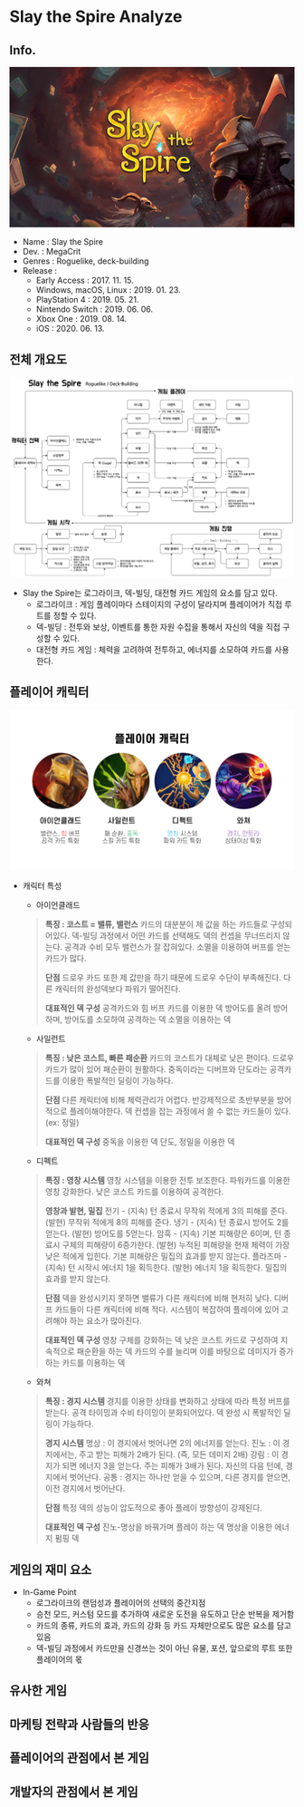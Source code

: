 # Slay the Spire Analyze

## Info.
![title](https://github.com/muffler01/game-analyze/blob/main/slay%20the%20spire/img/title.jpg)
- Name : Slay the Spire
- Dev. : MegaCrit
- Genres : Roguelike, deck-building
- Release : 
  - Early Access : 2017. 11. 15.
  - Windows, macOS, Linux : 2019. 01. 23.
  - PlayStation 4 : 2019. 05. 21.
  - Nintendo Switch : 2019. 06. 06.
  - Xbox One : 2019. 08. 14.
  - iOS : 2020. 06. 13.
  
## 전체 개요도
![Slay the Spire Info](https://raw.githubusercontent.com/muffler01/game-analyze/main/slay%20the%20spire/img/Slay%20the%20Spire%20Info.png)
- Slay the Spire는 로그라이크, 덱-빌딩, 대전형 카드 게임의 요소를 담고 있다.
  - 로그라이크 : 게임 플레이마다 스테이지의 구성이 달라지며 플레이어가 직접 루트를 정할 수 있다.
  - 덱-빌딩 : 전투와 보상, 이벤트를 통한 자원 수집을 통해서 자신의 덱을 직접 구성할 수 있다.
  - 대전형 카드 게임 : 체력을 고려하여 전투하고, 에너지를 소모하여 카드를 사용한다.

## 플레이어 캐릭터
![플레이어 캐릭터](https://github.com/muffler01/game-analyze/blob/main/slay%20the%20spire/img/info%20ppt/player%20character.PNG)
- 캐릭터 특성
  - 아이언클래드
  > **특징 : 코스트 = 밸류, 밸런스**
  > 카드의 대분분이 제 값을 하는 카드들로 구성되어있다.
  > 덱-빌딩 과정에서 어떤 카드를 선택해도 덱의 컨셉을 무너뜨리지 않는다.
  > 공격과 수비 모두 밸런스가 잘 잡혀있다.
  > 소멸을 이용하여 버프를 얻는 카드가 많다.
  > 
  > **단점**
  > 드로우 카드 또한 제 값만을 하기 때문에 드로우 수단이 부족해진다.
  > 다른 캐릭터의 완성덱보다 파워가 떨어진다.
  >
  > **대표적인 덱 구성**
  > 공격카드와 힘 버프 카드를 이용한 덱
  > 방어도를 올려 방어하며, 방어도를 소모하여 공격하는 덱
  > 소멸을 이용하는 덱
  
  - 사일런트
  > **특징 : 낮은 코스트, 빠른 패순환**
  > 카드의 코스트가 대체로 낮은 편이다.
  > 드로우 카드가 많이 있어 패순환이 원활하다.
  > 중독이라는 디버프와 단도라는 공격카드를 이용한 폭발적인 딜링이 가능하다.
  >
  > **단점**
  > 다른 캐릭터에 비해 체력관리가 어렵다.
  > 반강제적으로 초반부분을 방어적으로 플레이해야한다.
  > 덱 컨셉을 잡는 과정에서 쓸 수 없는 카드들이 있다. (ex: 정밀)
  > 
  > **대표적인 덱 구성**
  > 중독을 이용한 덱
  > 단도, 정밀을 이용한 덱
  
  - 디펙트
  > **특징 : 영창 시스템**
  > 영창 시스템을 이용한 전투 보조한다.
  > 파워카드를 이용한 영창 강화한다.
  > 낮은 코스트 카드를 이용하여 공격한다.
  > 
  > **영창과 발현, 밀집**
  > 전기 - (지속) 턴 종료시 무작위 적에게 3의 피해를 준다. (발현) 무작위 적에게 8의 피해를 준다.
  > 냉기 - (지속) 턴 종료시 방어도 2를 얻는다. (발현) 방어도를 5얻는다.
  > 암흑 - (지속) 기본 피해량은 6이며, 턴 종료시 구체의 피해량이 6증가한다. (발현) 누적된 피해량을 현재 체력이 가장 낮은 적에게 입힌다. 기본 피해량은 밀집의 효과를 받지 않는다.
  > 플라즈마 - (지속) 턴 시작시 에너지 1을 획득한다. (발현) 에너지 1을 획득한다. 밀집의 효과를 받지 않는다.
  >
  > **단점**
  > 덱을 완성시키지 못하면 밸류가 다른 캐릭터에 비해 현저히 낮다.
  > 디버프 카드들이 다른 캐릭터에 비해 적다.
  > 시스템이 복잡하여 플레이에 있어 고려해야 하는 요소가 많아진다.
  >
  > **대표적인 덱 구성**
  > 영창 구체를 강화하는 덱
  > 낮은 코스트 카드로 구성하여 지속적으로 패순환을 하는 덱
  > 카드의 수를 늘리며 이를 바탕으로 데미지가 증가하는 카드를 이용하는 덱
  
  - 와쳐
  > **특징 : 경지 시스템**
  > 경지를 이용한 상태를 변화하고 상태에 따라 특정 버프를 받는다.
  > 공격 타이밍과 수비 타이밍이 분화되어있다.
  > 덱 완성 시 폭발적인 딜링이 가능하다.
  >
  > **경지 시스템**
  > 명상 : 이 경지에서 벗어나면 2의 에너지를 얻는다.
  > 진노 : 이 경지에서는, 주고 받는 피해가 2배가 된다. (즉, 모든 데미지 2배)
  > 강림 : 이 경지가 되면 에너지 3을 얻는다. 주는 피해가 3배가 된다. 자신의 다음 턴에, 경지에서 벗어난다.
  > 공통 : 경지는 하나만 얻을 수 있으며, 다른 경지를 얻으면, 이전 경지에서 벗어난다.
  >
  > **단점**
  > 특정 덱의 성능이 압도적으로 좋아 플레이 방향성이 강제된다.
  >
  > **대표적인 덱 구성**
  > 진노-명상을 바꿔가며 플레이 하는 덱
  > 명상을 이용한 에너지 펌핑 덱
  > 
  
## 게임의 재미 요소
- In-Game Point
  - 로그라이크의 랜덤성과 플레이어의 선택의 중간지점
  - 승천 모드, 커스텀 모드를 추가하여 새로운 도전을 유도하고 단순 반복을 제거함
  - 카드의 종류, 카드의 효과, 카드의 강화 등 카드 자체만으로도 많은 요소를 담고 있음
  - 덱-빌딩 과정에서 카드만을 신경쓰는 것이 아닌 유물, 포션, 앞으로의 루트 또한 플레이어의 몫
  
## 유사한 게임

## 마케팅 전략과 사람들의 반응

## 플레이어의 관점에서 본 게임

## 개발자의 관점에서 본 게임


